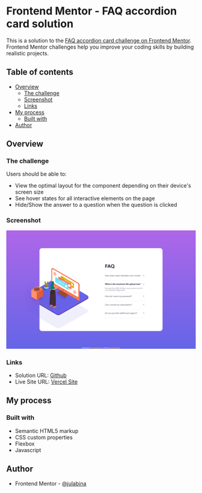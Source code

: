 # Frontend Mentor - FAQ accordion card solution

This is a solution to the [FAQ accordion card challenge on Frontend Mentor](https://www.frontendmentor.io/challenges/faq-accordion-card-XlyjD0Oam). Frontend Mentor challenges help you improve your coding skills by building realistic projects. 

## Table of contents

- [Overview](#overview)
  - [The challenge](#the-challenge)
  - [Screenshot](#screenshot)
  - [Links](#links)
- [My process](#my-process)
  - [Built with](#built-with)
 - [Author](#author)

## Overview

### The challenge

Users should be able to:

- View the optimal layout for the component depending on their device's screen size
- See hover states for all interactive elements on the page
- Hide/Show the answer to a question when the question is clicked

### Screenshot

![](./screenshot.png)

### Links

- Solution URL: [Github](https://github.com/julabina/fem_FAQ-accordion-card)
- Live Site URL: [Vercel Site](https://fem-faq-accordion-card-kohl.vercel.app/)

## My process

### Built with

- Semantic HTML5 markup
- CSS custom properties
- Flexbox
- Javascript

## Author

- Frontend Mentor - [@julabina](https://www.frontendmentor.io/profile/julabina)

